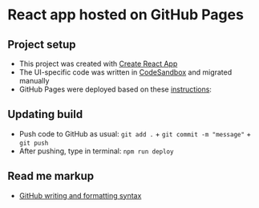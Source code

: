 # React app hosted on GitHub Pages

## Project setup
* This project was created with [Create React App](https://github.com/facebook/create-react-app)
* The UI-specific code was written in [CodeSandbox](https://codesandbox.io) and migrated manually
* GitHub Pages were deployed based on these [instructions](https://github.com/gitname/react-gh-pages):

## Updating build
* Push code to GitHub as usual: `git add .` + `git commit -m "message"` + `git push`
* After pushing, type in terminal: `npm run deploy`

## Read me markup
* [GitHub writing and formatting syntax](https://docs.github.com/en/get-started/writing-on-github/getting-started-with-writing-and-formatting-on-github/basic-writing-and-formatting-syntax)
